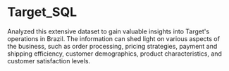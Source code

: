 # Target_SQL
Analyzed this extensive dataset to gain valuable insights into Target's operations in Brazil. The information can shed light on various aspects of the business, such as order processing, pricing strategies, payment and shipping efficiency, customer demographics, product characteristics, and customer satisfaction levels.
